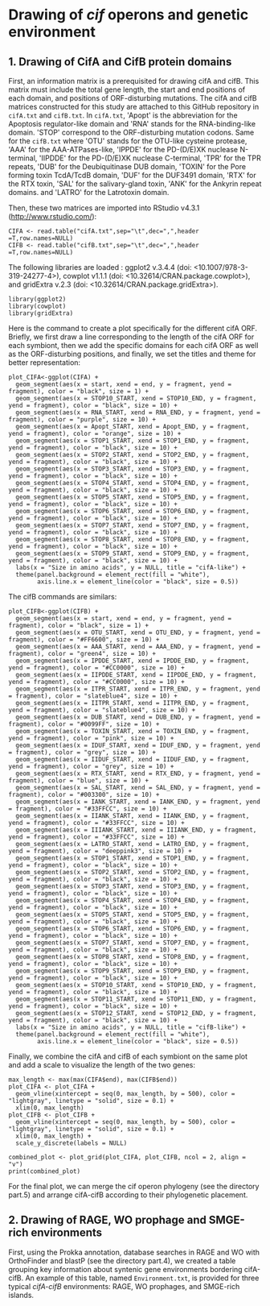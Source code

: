 # Drawing of *cif* operons and genetic environment

## 1. Drawing of CifA and CifB protein domains

First, an information matrix is a prerequisited for drawing cifA and cifB. This matrix must include the total gene length, the start and end positions of each domain, and positions of ORF-disturbing mutations. The cifA and cifB matrices constructed for this study are attached to this GitHub repository in `cifA.txt` and `cifB.txt`. In `cifA.txt`, 'Apopt' is the abbreviation for the Apoptosis regulator-like domain and 'RNA' stands for the RNA-binding-like domain. 'STOP' correspond to the ORF-disturbing mutation codons. Same for the `cifB.txt` where 'OTU' stands for the OTU-like cysteine protease, 'AAA' for the AAA-ATPases-like, 'IPPDE' for the PD-(D/E)XK nuclease N-terminal, 'IIPDDE' for the PD-(D/E)XK nuclease C-terminal, 'TPR' for the TPR repeats, 'DUB' for the Deubiquitinase DUB domain, 'TOXIN' for the Pore forming toxin TcdA/TcdB domain, 'DUF' for the DUF3491 domain, 'RTX' for the RTX toxin, 'SAL' for the salivary-gland toxin, 'ANK' for the Ankyrin repeat domains. and 'LATRO' for the Latrotoxin domain.

Then, these two matrices are imported into RStudio v4.3.1 (http://www.rstudio.com/):
```
CIFA <- read.table("cifA.txt",sep="\t",dec=",",header =T,row.names=NULL)
CIFB <- read.table("cifB.txt",sep="\t",dec=",",header =T,row.names=NULL)
```

The following libraries are loaded : ggplot2 v.3.4.4 (doi: <10.1007/978-3-319-24277-4>), cowplot v1.1.1 (doi: <10.32614/CRAN.package.cowplot>), and gridExtra v.2.3 (doi: <10.32614/CRAN.package.gridExtra>).
```
library(ggplot2)
library(cowplot)
library(gridExtra)
```

Here is the command to create a plot specifically for the different cifA ORF. Briefly, we first draw a line corresponding to the length of the cifA ORF for each symbiont, then we add the specific domains for each cifA ORF as well as the ORF-disturbing positions, and finally, we set the titles and theme for better representation:
```
plot_CIFA<-ggplot(CIFA) +
  geom_segment(aes(x = start, xend = end, y = fragment, yend = fragment), color = "black", size = 1) +
  geom_segment(aes(x = STOP10_START, xend = STOP10_END, y = fragment, yend = fragment), color = "black", size = 10) +
  geom_segment(aes(x = RNA_START, xend = RNA_END, y = fragment, yend = fragment), color = "purple", size = 10) +
  geom_segment(aes(x = Apopt_START, xend = Apopt_END, y = fragment, yend = fragment), color = "orange", size = 10) +
  geom_segment(aes(x = STOP1_START, xend = STOP1_END, y = fragment, yend = fragment), color = "black", size = 10) +
  geom_segment(aes(x = STOP2_START, xend = STOP2_END, y = fragment, yend = fragment), color = "black", size = 10) +
  geom_segment(aes(x = STOP3_START, xend = STOP3_END, y = fragment, yend = fragment), color = "black", size = 10) +
  geom_segment(aes(x = STOP4_START, xend = STOP4_END, y = fragment, yend = fragment), color = "black", size = 10) +
  geom_segment(aes(x = STOP5_START, xend = STOP5_END, y = fragment, yend = fragment), color = "black", size = 10) +
  geom_segment(aes(x = STOP6_START, xend = STOP6_END, y = fragment, yend = fragment), color = "black", size = 10) +
  geom_segment(aes(x = STOP7_START, xend = STOP7_END, y = fragment, yend = fragment), color = "black", size = 10) +
  geom_segment(aes(x = STOP8_START, xend = STOP8_END, y = fragment, yend = fragment), color = "black", size = 10) +
  geom_segment(aes(x = STOP9_START, xend = STOP9_END, y = fragment, yend = fragment), color = "black", size = 10) +
  labs(x = "Size in amino acids", y = NULL, title = "cifA-like") +
  theme(panel.background = element_rect(fill = "white"),
        axis.line.x = element_line(color = "black", size = 0.5))
```

The cifB commands are similars:
```
plot_CIFB<-ggplot(CIFB) +
  geom_segment(aes(x = start, xend = end, y = fragment, yend = fragment), color = "black", size = 1) +
  geom_segment(aes(x = OTU_START, xend = OTU_END, y = fragment, yend = fragment), color = "#FF6600", size = 10) +
  geom_segment(aes(x = AAA_START, xend = AAA_END, y = fragment, yend = fragment), color = "green4", size = 10) +
  geom_segment(aes(x = IPDDE_START, xend = IPDDE_END, y = fragment, yend = fragment), color = "#CC0000", size = 10) +
  geom_segment(aes(x = IIPDDE_START, xend = IIPDDE_END, y = fragment, yend = fragment), color = "#CC0000", size = 10) +
  geom_segment(aes(x = ITPR_START, xend = ITPR_END, y = fragment, yend = fragment), color = "slateblue4", size = 10) +
  geom_segment(aes(x = IITPR_START, xend = IITPR_END, y = fragment, yend = fragment), color = "slateblue4", size = 10) +
  geom_segment(aes(x = DUB_START, xend = DUB_END, y = fragment, yend = fragment), color = "#0099FF", size = 10) +
  geom_segment(aes(x = TOXIN_START, xend = TOXIN_END, y = fragment, yend = fragment), color = "pink", size = 10) +
  geom_segment(aes(x = IDUF_START, xend = IDUF_END, y = fragment, yend = fragment), color = "grey", size = 10) +
  geom_segment(aes(x = IIDUF_START, xend = IIDUF_END, y = fragment, yend = fragment), color = "grey", size = 10) +
  geom_segment(aes(x = RTX_START, xend = RTX_END, y = fragment, yend = fragment), color = "blue", size = 10) +
  geom_segment(aes(x = SAL_START, xend = SAL_END, y = fragment, yend = fragment), color = "#003300", size = 10) +
  geom_segment(aes(x = IANK_START, xend = IANK_END, y = fragment, yend = fragment), color = "#33FFCC", size = 10) +
  geom_segment(aes(x = IIANK_START, xend = IIANK_END, y = fragment, yend = fragment), color = "#33FFCC", size = 10) +
  geom_segment(aes(x = IIIANK_START, xend = IIIANK_END, y = fragment, yend = fragment), color = "#33FFCC", size = 10) +
  geom_segment(aes(x = LATRO_START, xend = LATRO_END, y = fragment, yend = fragment), color = "deeppink3", size = 10) +
  geom_segment(aes(x = STOP1_START, xend = STOP1_END, y = fragment, yend = fragment), color = "black", size = 10) +
  geom_segment(aes(x = STOP2_START, xend = STOP2_END, y = fragment, yend = fragment), color = "black", size = 10) +
  geom_segment(aes(x = STOP3_START, xend = STOP3_END, y = fragment, yend = fragment), color = "black", size = 10) +
  geom_segment(aes(x = STOP4_START, xend = STOP4_END, y = fragment, yend = fragment), color = "black", size = 10) +
  geom_segment(aes(x = STOP5_START, xend = STOP5_END, y = fragment, yend = fragment), color = "black", size = 10) +
  geom_segment(aes(x = STOP6_START, xend = STOP6_END, y = fragment, yend = fragment), color = "black", size = 10) +
  geom_segment(aes(x = STOP7_START, xend = STOP7_END, y = fragment, yend = fragment), color = "black", size = 10) +
  geom_segment(aes(x = STOP8_START, xend = STOP8_END, y = fragment, yend = fragment), color = "black", size = 10) +
  geom_segment(aes(x = STOP9_START, xend = STOP9_END, y = fragment, yend = fragment), color = "black", size = 10) +
  geom_segment(aes(x = STOP10_START, xend = STOP10_END, y = fragment, yend = fragment), color = "black", size = 10) +
  geom_segment(aes(x = STOP11_START, xend = STOP11_END, y = fragment, yend = fragment), color = "black", size = 10) +
  geom_segment(aes(x = STOP12_START, xend = STOP12_END, y = fragment, yend = fragment), color = "black", size = 10) +
  labs(x = "Size in amino acids", y = NULL, title = "cifB-like") +
  theme(panel.background = element_rect(fill = "white"),
        axis.line.x = element_line(color = "black", size = 0.5))
```

Finally, we combine the cifA and cifB of each symbiont on the same plot and add a scale to visualize the length of the two genes:
```
max_length <- max(max(CIFA$end), max(CIFB$end))
plot_CIFA <- plot_CIFA + 
  geom_vline(xintercept = seq(0, max_length, by = 500), color = "lightgray", linetype = "solid", size = 0.1) + 
  xlim(0, max_length)
plot_CIFB <- plot_CIFB +
  geom_vline(xintercept = seq(0, max_length, by = 500), color = "lightgray", linetype = "solid", size = 0.1) +
  xlim(0, max_length) +
  scale_y_discrete(labels = NULL)

combined_plot <- plot_grid(plot_CIFA, plot_CIFB, ncol = 2, align = "v")
print(combined_plot)
```

For the final plot, we can merge the cif operon phylogeny (see the directory part.5) and arrange cifA-cifB according to their phylogenetic placement.


## 2. Drawing of RAGE, WO prophage and SMGE-rich environments
First, using the Prokka annotation, database searches in RAGE and WO with OrthoFinder and blastP (see the directory part.4), we created a table grouping key information about syntenic gene environments bordering cifA-cifB. An example of this table, named `Environment.txt`, is provided for three typical *cifA-cifB* environments: RAGE, WO prophages, and SMGE-rich islands.
